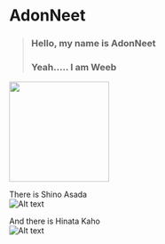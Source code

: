 # AdonNeet 

> ### Hello, my name is AdonNeet  
> ### Yeah..... I am Weeb  


[<img src="https://github-readme-stats-eight-theta.vercel.app/api?username=AdonNeet&show_icons=true&theme=tokyonight&include_all_commits=true&count_private=true" height="180"/>](https://github-readme-stats-eight-theta.vercel.app/api?username=AdonNeet&show_icons=true&theme=tokyonight&include_all_commits=true&count_private=true)

<!--[<img src="https://github-readme-stats-eight-theta.vercel.app/api/top-langs/?username=AdonNeet&layout=compact&langs_count=8&theme=tokyonight" height="180"/>]([image2.png](https://github-readme-stats-eight-theta.vercel.app/api/top-langs/?username=AdonNeet&layout=compact&langs_count=8&theme=tokyonight)) -->
  
  
  
There is Shino Asada  
![Alt text](https://media.discordapp.net/attachments/736546127075213392/1052531677265670214/Sinon_85speed_640x360.gif "Shino Asada")

And there is Hinata Kaho  
![Alt text](https://cdn.discordapp.com/attachments/736546127075213392/1052519488819581040/HinataKaho_75speed.gif "Hinata Kaho")

